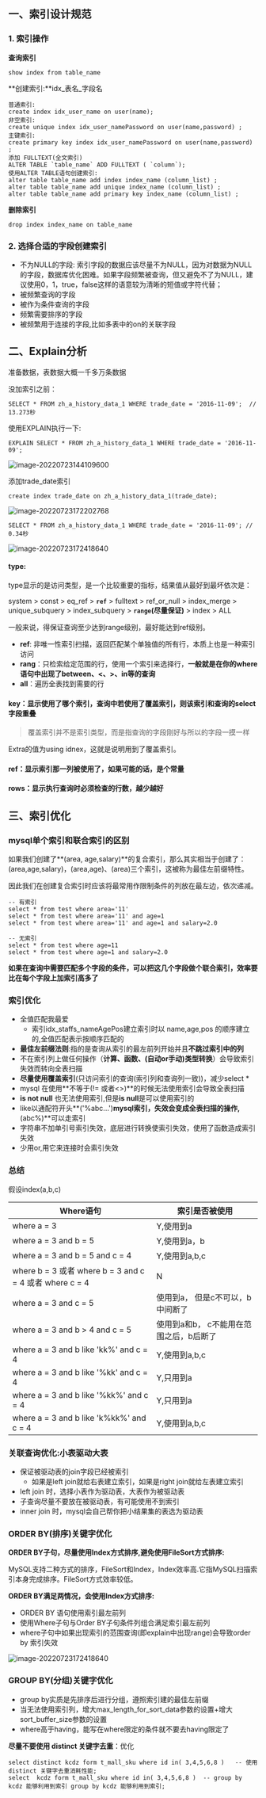 ## 一、索引设计规范

### 1. 索引操作

**查询索引**

```mysql
show index from table_name
```

**创建索引:**idx_表名_字段名

```mysql
普通索引:
create index idx_user_name on user(name);
非空索引:
create unique index idx_user_namePassword on user(name,password) ;
主键索引:
create primary key index idx_user_namePassword on user(name,password) ;
添加 FULLTEXT(全文索引)
ALTER TABLE `table_name` ADD FULLTEXT ( `column`);
使用ALTER TABLE语句创建索引:
alter table table_name add index index_name (column_list) ;
alter table table_name add unique index_name (column_list) ;
alter table table_name add primary key index_name (column_list) ;
```

**删除索引**

```mysql
drop index index_name on table_name
```

### 2. 选择合适的字段创建索引

- 不为NULL的字段: 索引字段的数据应该尽量不为NULL，因为对数据为NULL的字段，数据库优化困难。如果字段频繁被查询，但又避免不了为NULL，建议使用0，1，true，false这样的语意较为清晰的短值或字符代替；
- 被频繁查询的字段
- 被作为条件查询的字段
- 频繁需要排序的字段
- 被频繁用于连接的字段,比如多表中的on的关联字段

## 二、Explain分析

准备数据，表数据大概一千多万条数据

没加索引之前：

```mysql
SELECT * FROM zh_a_history_data_1 WHERE trade_date = '2016-11-09';  // 13.273秒
```

使用EXPLAIN执行一下:

```mysql
EXPLAIN SELECT * FROM zh_a_history_data_1 WHERE trade_date = '2016-11-09';
```

![image-20220723144109600](../../../assets/img/explain-01.png)

添加trade_date索引

```mysql
create index trade_date on zh_a_history_data_1(trade_date);
```

![image-20220723172202768](../../../assets/img/mysql-02.png)

```mysql
SELECT * FROM zh_a_history_data_1 WHERE trade_date = '2016-11-09'; // 0.34秒
```

![image-20220723172418640](../../../assets/img/mysql-03.png)

#### type:

type显示的是访问类型，是一个比较重要的指标，结果值从最好到最坏依次是：

system > const > eq_ref > **`ref`** > fulltext > ref_or_null > index_merge > unique_subquery > index_subquery > **`range`(尽量保证)** > index > ALL 

一般来说，得保证查询至少达到range级别，最好能达到ref级别。

- **ref**: 非唯一性索引扫描，返回匹配某个单独值的所有行，本质上也是一种索引访问
- **rang**：只检索给定范围的行，使用一个索引来选择行，**一般就是在你的where语句中出现了between、<、>、in等的查询**
- **all**：遍历全表找到需要的行

#### key：显示使用了哪个索引，查询中若使用了覆盖索引，则该索引和查询的select字段重叠

> 覆盖索引并不是索引类型，而是指查询的字段刚好与所以的字段一摸一样

Extra的值为using idnex，这就是说明用到了覆盖索引。

#### ref：显示索引那一列被使用了，如果可能的话，是个常量

#### rows：显示执行查询时必须检查的行数，越少越好

## 三、索引优化

### mysql单个索引和联合索引的区别

如果我们创建了**(area, age,salary)**的复合索引，那么其实相当于创建了：(area,age,salary)，(area,age)、(area)三个索引，这被称为最佳左前缀特性。

因此我们在创建复合索引时应该将最常用作限制条件的列放在最左边，依次递减。

```mysql
-- 有索引
select * from test where area='11'
select * from test where area='11' and age=1
select * from test where area='11' and age=1 and salary=2.0
```

```mysql
-- 无索引
select * from test where age=11
select * from test where age=1 and salary=2.0
```

**如果在查询中需要匹配多个字段的条件，可以把这几个字段做个联合索引，效率要比在每个字段上加索引高多了**

### 索引优化

- 全值匹配我最爱
  - 索引idx_staffs_nameAgePos建立索引时以 name,age,pos 的顺序建立的,全值匹配表示按顺序匹配的
- **最佳左前缀法则**:指的是查询从索引的最左前列开始并且**不跳过索引中的列**
- 不在索引列上做任何操作（**计算、函数、(自动or手动)类型转换**）会导致索引失效而转向全表扫描
- **尽量使用覆盖索引**(只访问索引的查询(索引列和查询列一致))，减少select *
- mysql 在使用**不等于(!= 或者<>)**的时候无法使用索引会导致全表扫描
- **is not null** 也无法使用索引,但是**is null**是可以使用索引的
- like以通配符开头**('%abc...')**mysql索引，失效会变成全表扫描的操作,**(abc%)**可以走索引
- 字符串不加单引号索引失效，底层进行转换使索引失效，使用了函数造成索引失效
- 少用or,用它来连接时会索引失效

### 总结

假设index(a,b,c)

| Where语句                                                | 索引是否被使用                          |
| -------------------------------------------------------- | --------------------------------------- |
| where a = 3                                              | Y,使用到a                               |
| where a = 3 and b = 5                                    | Y,使用到a，b                            |
| where a = 3 and b = 5 and c = 4                          | Y,使用到a,b,c                           |
| where b = 3 或者 where b = 3 and c = 4  或者 where c = 4 | N                                       |
| where a = 3 and c = 5                                    | 使用到a， 但是c不可以，b中间断了        |
| where a = 3 and b > 4 and c = 5                          | 使用到a和b， c不能用在范围之后，b后断了 |
| where a = 3 and b like 'kk%' and c = 4                   | Y,使用到a,b,c                           |
| where a = 3 and b like '%kk' and c = 4                   | Y,只用到a                               |
| where a = 3 and b like '%kk%' and c = 4                  | Y,只用到a                               |
| where a = 3 and b like 'k%kk%' and c = 4                 | Y,使用到a,b,c                           |

### 关联查询优化:小表驱动大表

- 保证被驱动表的join字段已经被索引
  - 如果是left join就给右表建立索引，如果是right join就给左表建立索引
- left join 时，选择小表作为驱动表，大表作为被驱动表
- 子查询尽量不要放在被驱动表，有可能使用不到索引
- inner join 时，mysql会自己帮你把小结果集的表选为驱动表

### ORDER BY(排序)关键字优化

**ORDER BY子句，尽量使用Index方式排序,避免使用FileSort方式排序:**

MySQL支持二种方式的排序，FileSort和Index，Index效率高.它指MySQL扫描索引本身完成排序。FileSort方式效率较低。

**ORDER BY满足两情况，会使用Index方式排序:**

- ORDER BY 语句使用索引最左前列
- 使用Where子句与Order BY子句条件列组合满足索引最左前列
- where子句中如果出现索引的范围查询(即explain中出现range)会导致order by 索引失效

![image-20220723172418640](../../../assets/img/mysql-06.png)

### GROUP BY(分组)关键字优化

- group by实质是先排序后进行分组，遵照索引建的最佳左前缀
- 当无法使用索引列，增大max_length_for_sort_data参数的设置+增大sort_buffer_size参数的设置
- where高于having，能写在where限定的条件就不要去having限定了

**尽量不要使用 distinct 关键字去重**：优化

```mysql
select distinct kcdz form t_mall_sku where id in( 3,4,5,6,8 )   -- 使用 distinct 关键字去重消耗性能;
select  kcdz form t_mall_sku where id in( 3,4,5,6,8 )  -- group by kcdz 能够利用到索引 group by kcdz 能够利用到索引;
```








